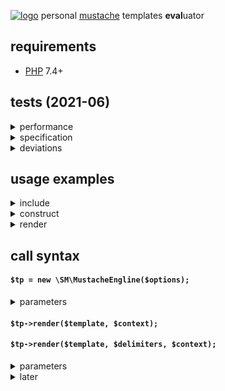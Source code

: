 [![logo](https://raw.githack.com/determin1st/sm-mustache/master/tests/logo.jpg)](https://youtu.be/mQ_AdzWE5Ec)
personal [mustache](https://mustache.github.io/) templates **eval**uator

## requirements
- [PHP](https://www.php.net/) 7.4+

## tests (2021-06)
<details>
<summary>performance</summary>

test loops over mustache spec files (except lambdas), fails are skipped and counted.
[mustache.js](https://github.com/janl/mustache.js) fails in one test: [issue](https://github.com/janl/mustache.js/issues/65)
[![vs](https://raw.githack.com/determin1st/sm-mustache/master/tests/speed.jpg)](https://github.com/determin1st/sm-mustache#tests)
PHPv7.4.5, NODEv10.14.2
[![vs2](https://raw.githack.com/determin1st/sm-mustache/master/tests/speed2.jpg)](https://github.com/determin1st/sm-mustache#tests)
PHPv8.0.7 with OPcache and JIT enabled
---
</details>
<details>
<summary>specification</summary>

<https://github.com/mustache/spec>
[![comments](https://raw.githack.com/determin1st/sm-mustache/master/tests/comments.jpg)](https://github.com/determin1st/sm-mustache#tests)
[![interpolation](https://raw.githack.com/determin1st/sm-mustache/master/tests/interpolation.jpg)](https://github.com/determin1st/sm-mustache#tests)
fails above: `{{{triple_stashes}}}` are not supported.
[![inverted](https://raw.githack.com/determin1st/sm-mustache/master/tests/inverted.jpg)](https://github.com/determin1st/sm-mustache#tests)
[![lambdas](https://raw.githack.com/determin1st/sm-mustache/master/tests/lambdas.jpg)](https://github.com/determin1st/sm-mustache#tests)
fails above: delimiter alternation in template is not supported.
the last one is [doubtful](https://github.com/mustache/spec/issues/128#issuecomment-868940293).
[![sections](https://raw.githack.com/determin1st/sm-mustache/master/tests/sections.jpg)](https://github.com/determin1st/sm-mustache#tests)
---
</details>
<details>
<summary>deviations</summary>

- no `<` template parent, inheritance.
- no `>` template partials, inheritance.
- no `=` template delimiters modifier. rendering with custom delimiters
  is possible but templates will not be cached. this implementaion
  assumes that custom delimiters are used for preparation renders.
- non-escaping by default, escaper function or a flag must be specified explicitly as an option.
- non-escaping with `{{{trippleStashes}}}` (when escaping enabled). this behaviour is set with `&` variable tag.
- template recursions by default are disabled.
  recursion occurs when a variable/block is rendered with a function
  which may return a new template string (contains current delimiters).
  may be enabled explicitly.
</details>


## usage examples
<details>
<summary>include</summary>

```php
# dropped into <project_home>/inc/mustache.php
require_once __DIR__.DIRECTORY_SEPARATOR.'.inc.'.DIRECTORY_SEPARATOR.'mustache.php';
```
</details>
<details>
<summary>construct</summary>

```php
# defaults
$tp = new \SM\MustacheEngine([
  'delims'  => '{{ }}',
  'helpers' => null,  # context fallbacks array/object
  'logger'  => null,  # callable, for debug logs
  'escaper' => null,  # callable, variables escaper (or truthy for HTML escaping)
  'recur'   => false, # template recursion flag
]);

# same (defaults)
$tp = new \SM\MustacheEngine();

# mustache spec compatible
$mp = new \SM\MustacheEngine([
  'escaper' => true,  # htmlspecialchars($variable)
  'recur'   => true,  # checks function result for delimiters and re-renders
]);
```
</details>
<details>
<summary>render</summary>

```php
# ...
# ...
# ...
```
</details>


## call syntax
#### `$tp = new \SM\MustacheEngline($options);`
<details>
<summary>parameters</summary>

todo
</details>

#### `$tp->render($template, $context);`
#### `$tp->render($template, $delimiters, $context);`
<details>
<summary>parameters</summary>

todo
</details>










<details>
  <summary>later</summary>


# syntax extentions
## else block
## block operators `==`, `>`, `<`, `>=`, `<=`
## block reindentation

# syntax
## delimiters
a pair of markers around constructs, for example `{{` and `}}`.
minimal size of a marker is 2 characters, maximal is 4.
the pair sizes may differ, for example `<!--` and `-->` are valid delimiters.
## variables
a name inside delimiters identify a variable, for example `{{name}}`.
a variable will be substituted by name with the specified data.
surrounding spaces are ignored so, `{{ name }}` is also valid.
the name of variable must be alpha-numeric, like `{{1}}`, `{{name}}`, `{{name1}}` or `{{1name}}`.
the exception is a variables chain `{{item.1.has.name}}` (called dot notation in the origin).
## block
## inverted block

# examples
## multipass
## helpers
</details>


